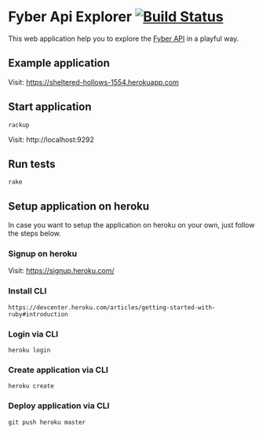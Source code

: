 # Fyber Api Explorer [![Build Status](https://travis-ci.org/JanOwiesniak/fyber-api-explorer.svg?branch=master)](https://travis-ci.org/JanOwiesniak/fyber-api-explorer)

This web application help you to explore the [Fyber API](http://developer.fyber.com/content/current/ios/offer-wall/offer-api/) in a playful way.

## Example application

Visit: https://sheltered-hollows-1554.herokuapp.com

## Start application

```
rackup
```

Visit: http://localhost:9292

## Run tests

```
rake
```

## Setup application on heroku

In case you want to setup the application on heroku on your own, just follow the steps below.

### Signup on heroku

Visit: https://signup.heroku.com/

### Install CLI

```
https://devcenter.heroku.com/articles/getting-started-with-ruby#introduction
```

### Login via CLI

```
heroku login
```

### Create application via CLI

```
heroku create
```

### Deploy application via CLI

```
git push heroku master
```
